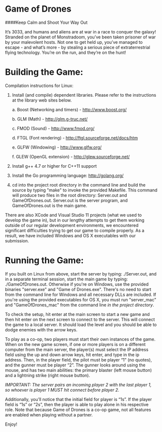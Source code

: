 Game of Drones
==============
####Keep Calm and Shoot Your Way Out

It’s 3033, and humans and aliens are at war in a race to conquer the galaxy! Stranded on the planet of Monstradoom, you’ve been taken prisoner of war by your malevolent hosts. Not one to get held up, you’ve managed to escape - and what’s more - by stealing a serious piece of extraterrestrial flying technology. You’re on the run, and they’re on the hunt!

Building the Game:
==================

Compilation instructions for Linux:

1. Install (and compile) dependent libraries. Please refer to the instructions
   at the library web sites below.
   
    a. Boost (Networking and timers) - http://www.boost.org/

    b. GLM (Math) - http://glm.g-truc.net/
    
    c. FMOD (Sound) - http://www.fmod.org/
    
    d. FTGL (Font rendering) - http://ftgl.sourceforge.net/docs/htm
    
    e. GLFW (Windowing) - http://www.glfw.org/
    
    f. GLEW (OpenGL extension) - http://glew.sourceforge.net/
    
2. Install g++ 4.7 or higher for C++11 support

3. Install the Go programming language: http://golang.org/

4. cd into the project root directory in the command line and build the source by typing "make" to invoke the provided Makefile. This command will produce two files in the root directory: Server.out and GameOfDrones.out. Server.out is the server program, and GameOfDrones.out is the main game.

There are also XCode and Visual Studio 11 projects (what we used to develop the game in), but in our lengthy attempts to get them working outside of our regular development environments, we encountered significant difficulties trying to get our game to compile properly. As a result, we have included Windows and OS X executables with our submission.


Running the Game:
=================

If you built on Linux from above, start the server by typing: ./Server.out, and in a separate terminal session, start the main game by typing: ./GameOfDrones.out. Otherwise if you're on Windows, use the provided binaries "server.exe" and "Game of Drones.exe". There's no need to start from the command line for Windows and all necessary DLLs are included. If you're using the provided executables for OS X, you must run "server_mac" and "GameOfDrones_mac" from the command line <i>in the project directory</i>.

To check the setup, hit enter at the main screen to start a new game and then hit enter on the next screen to connect to the server. This will connect the game to a local server. It should load the level and you should be able to dodge enemies with the arrow keys.

To play as a co-op, two players must start their own instances of the game. When on the new game screen, if one or more players is on a different computer from the main server, the player(s) must select the IP address field using the up and down arrow keys, hit enter, and type in the ip address. Then, in the player field, the pilot must be player “1” (no quotes), and the gunner must be player “2”. The gunner looks around using the mouse, and has two main abilities: the primary blaster (left mouse button) and a lightning strike (right mouse button).

<i>IMPORTANT: The server pairs an incoming player 2 with the last player 1, so whoever is player 1 MUST hit connect before player 2.</i>

Additionally, you’ll notice that the initial field for player is “1s”. If the player field is “1s” or “2s”, then the player is able to play alone in his respective role. Note that because Game of Drones is a co-op game, not all features are enabled when playing without a partner.


Enjoy!
